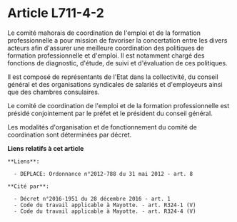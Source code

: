 # Article L711-4-2

Le comité mahorais de coordination de l'emploi et de la formation professionnelle a pour mission de favoriser la concertation
entre les divers acteurs afin d'assurer une meilleure coordination des politiques de formation professionnelle et d'emploi.
Il est notamment chargé des fonctions de diagnostic, d'étude, de suivi et d'évaluation de ces politiques. 

Il est composé de représentants de l'Etat dans la collectivité, du conseil général et des organisations syndicales de
salariés et d'employeurs ainsi que des chambres consulaires. 

Le comité de coordination de l'emploi et de la formation professionnelle est présidé conjointement par le préfet et le
président du conseil général. 

Les modalités d'organisation et de fonctionnement du comité de coordination sont déterminées par décret.

**Liens relatifs à cet article**

	**Liens**:

	  - DEPLACE: Ordonnance n°2012-788 du 31 mai 2012 - art. 8

	**Cité par**:

	  - Décret n°2016-1951 du 28 décembre 2016 - art. 1
	  - Code du travail applicable à Mayotte. - art. R324-1 (V)
	  - Code du travail applicable à Mayotte. - art. R324-4 (V)
